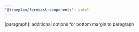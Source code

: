 ```yaml
---
"@trueplan/forecast-components": patch
---
```


[paragraph]: additional options for bottom margin to paragraph
